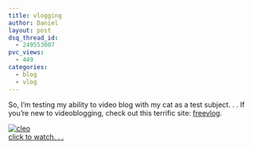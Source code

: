 ```yaml
---
title: vlogging
author: Daniel
layout: post
dsq_thread_id:
  - 249553007
pvc_views:
  - 449
categories:
  - blog
  - vlog
---
```

<p>So, I&#8217;m testing my ability to video blog with my cat as a test subject. . . If you&#8217;re new to videoblogging, check out this terrific site: <a href="http://freevlog.org">freevlog</a>. </p>
<p><a href="http://www.archive.org/download/Cleo_1/cleo_11.12.mov"><img alt="cleo" src="http://www.shiffman.net/images/vlog/cleo_11.12.jpg"/></a><br />
<a href="http://www.archive.org/download/Cleo_1/cleo_11.12.mov">click to watch. . .</a></p>
